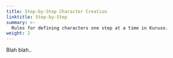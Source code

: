 ```yaml
---
title: Step-by-Step Character Creation
linktitle: Step-by-Step
summary: >-
  Rules for defining characters one step at a time in Kuruso.
weight: 2
---
```


Blah blah..
